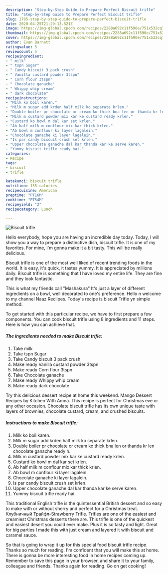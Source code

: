 ```yaml
---
description: "Step-by-Step Guide to Prepare Perfect Biscuit trifle"
title: "Step-by-Step Guide to Prepare Perfect Biscuit trifle"
slug: 1785-step-by-step-guide-to-prepare-perfect-biscuit-trifle
date: 2020-04-25T21:29:13.521Z
image: https://img-global.cpcdn.com/recipes/2288a692c11f590e/751x532cq70/biscuit-trifle-recipe-main-photo.jpg
thumbnail: https://img-global.cpcdn.com/recipes/2288a692c11f590e/751x532cq70/biscuit-trifle-recipe-main-photo.jpg
cover: https://img-global.cpcdn.com/recipes/2288a692c11f590e/751x532cq70/biscuit-trifle-recipe-main-photo.jpg
author: Evan Barnett
ratingvalue: 5
reviewcount: 5
recipeingredient:
- " milk"
- " tspn Sugar"
- " Candy biscuit 3 pack crush"
- " Vanilla custard powder 3tspn"
- " Corn flour 3tspn"
- " Chocolate ganache"
- " Whippy whip cream"
- " dark chocolate"
recipeinstructions:
- "Milk ko boil karen."
- "Milk m sugar add krden half milk ko separate krlen."
- "Double boiler pr chocolate or cream ko thick bna len or thanda kr len chocolate ganache ready h."
- "Milk m custard powder mix kar ke custard ready krlen."
- "Custard ko bowl m dal kar set krlen."
- "Ab half milk m conflour mix kar thick krlen."
- "Ab bowl m conflour ki layer lagalein."
- "Chocolate ganache ki layer lagalein."
- "Is par candy biscuit crush set krlen."
- "Upper chocolate ganache dal kar thanda kar ke serve karen."
- "Yummy biscuit trifle ready hai."
categories:
- Recipe
tags:
- biscuit
- trifle

katakunci: biscuit trifle 
nutrition: 155 calories
recipecuisine: American
preptime: "PT16M"
cooktime: "PT54M"
recipeyield: "2"
recipecategory: Lunch

---
```



![Biscuit trifle](https://img-global.cpcdn.com/recipes/2288a692c11f590e/751x532cq70/biscuit-trifle-recipe-main-photo.jpg)

Hello everybody, hope you are having an incredible day today. Today, I will show you a way to prepare a distinctive dish, biscuit trifle. It is one of my favorites. For mine, I'm gonna make it a bit tasty. This will be really delicious.

Biscuit trifle is one of the most well liked of recent trending foods in the world. It is easy, it's quick, it tastes yummy. It is appreciated by millions daily. Biscuit trifle is something that I have loved my entire life. They are fine and they look fantastic.

This is what my friends call &#34;Mashakura&#34; It&#39;s just a layer of different ingredients on a bowl, well decorated to one&#39;s preference. Hello n welcome to my channel Naaz Reciipes. Today&#39;s recipe is biscuit Trifle yn simple method.


To get started with this particular recipe, we have to first prepare a few components. You can cook biscuit trifle using 8 ingredients and 11 steps. Here is how you can achieve that.

<!--inarticleads1-->

##### The ingredients needed to make Biscuit trifle:

1. Take  milk
1. Take  tspn Sugar
1. Take  Candy biscuit 3 pack crush
1. Make ready  Vanilla custard powder 3tspn
1. Make ready  Corn flour 3tspn
1. Take  Chocolate ganache
1. Make ready  Whippy whip cream
1. Make ready  dark chocolate


Try this delicious dessert recipe at home this weekend. Mango Dessert Recipes by Kitchen With Amna. This recipe is perfect for Christmas eve or any other occasion. Chocolate biscuit trifle has its own unique taste with layers of brownies, chocolate custard, cream, and crushed biscuits. 

<!--inarticleads2-->

##### Instructions to make Biscuit trifle:

1. Milk ko boil karen.
1. Milk m sugar add krden half milk ko separate krlen.
1. Double boiler pr chocolate or cream ko thick bna len or thanda kr len chocolate ganache ready h.
1. Milk m custard powder mix kar ke custard ready krlen.
1. Custard ko bowl m dal kar set krlen.
1. Ab half milk m conflour mix kar thick krlen.
1. Ab bowl m conflour ki layer lagalein.
1. Chocolate ganache ki layer lagalein.
1. Is par candy biscuit crush set krlen.
1. Upper chocolate ganache dal kar thanda kar ke serve karen.
1. Yummy biscuit trifle ready hai.


This traditional English trifle is the quintessential British dessert and so easy to make with or without sherry and perfect for a Christmas treat. Клубничный Трайфл-Strawberry Trifle. Trifles are one of the easiest and creamiest Christmas desserts there are. This trifle is one of the quickest and easiest desert you could ever make. Plus it is so tasty and light. Great for big parties I made this with just cream and layered it with biscuit and caramel sauce. 

So that is going to wrap it up for this special food biscuit trifle recipe. Thanks so much for reading. I'm confident that you will make this at home. There is gonna be more interesting food in home recipes coming up. Remember to save this page in your browser, and share it to your family, colleague and friends. Thanks again for reading. Go on get cooking!
